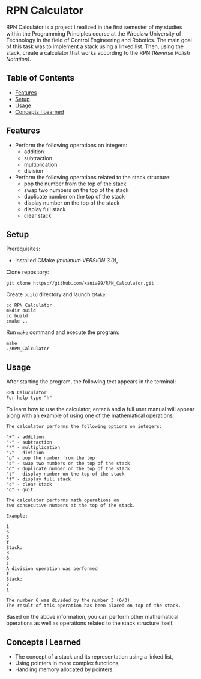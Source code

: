 # RPN Calculator

RPN Calculator is a project I realized in the first semester of my studies within the Programming Principles course at the Wroclaw University of Technology in the field of Control Engineering and Robotics. The main goal of this task was to implement a stack using a linked list. Then, using the stack, create a calculator that works according to the RPN *(Reverse Polish Notation)*.

## Table of Contents
- [Features](#features)
- [Setup](#setup)
- [Usage](#usage)
- [Concepts I Learned](#concepts-i-learned)
  
## Features

- Perform the following operations on integers:
  - addition
  - subtraction
  - multiplication
  - division
- Perform the following operations related to the stack structure:
  - pop the number from the top of the stack
  - swap two numbers on the top of the stack
  - duplicate number on the top of the stack
  - display number on the top of the stack
  - display full stack
  - clear stack

## Setup
Prerequisites:
* Installed CMake *(minimum VERSION 3.0)*,

Clone repository:

    git clone https://github.com/kania99/RPN_Calculator.git

Create `build` directory and launch `CMake`:

    cd RPN_Calculator
    mkdir build
    cd build
    cmake ..

Run `make` command and execute the program:

    make
    ./RPN_Calculator

## Usage

After starting the program, the following text appears in the terminal:

    RPN Caluculator
    For help type "h"

To learn how to use the calculator, enter `h` and a full user manual will appear along with an example of using one of the mathematical operations:

    The calculator performs the following options on integers:

    "+" - addition
    "-" - subtraction
    "*" - multiplication
    "\" - division
    "p" - pop the number from the top
    "s" - swap two numbers on the top of the stack
    "d" - duplicate number on the top of the stack
    "t" - display number on the top of the stack
    "f" - display full stack
    "c" - clear stack
    "q" - quit

    The calculator performs math operations on
    two consecutive numbers at the top of the stack.

    Example:

    1
    6
    3
    f
    Stack:
    3
    6
    1
    A division operation was performed
    f
    Stack:
    2
    1

    The number 6 was divided by the number 3 (6/3).
    The result of this operation has been placed on top of the stack.

Based on the above information, you can perform other mathematical operations as well as operations related to the stack structure itself.

## Concepts I Learned

- The concept of a stack and its representation using a linked list,
- Using pointers in more complex functions,
- Handling memory allocated by pointers.
